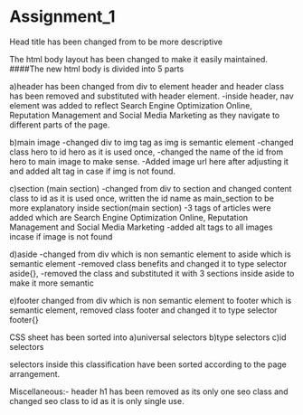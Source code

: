 # Assignment_1

Head title has been changed from to be more descriptive

The html body layout has been changed to make it easily maintained.
####The new html body is divided into 5 parts

a)header
has been changed from div to element header and header class has been removed and substituted with header element.
-inside header, nav element was added to reflect Search Engine Optimization Online, Reputation Management and Social Media Marketing
as they navigate to different parts of the page.

b)main image
-changed div to img tag as img is semantic element
-changed class hero to id hero as it is used once,
-changed the name of the id from hero to main image to make sense.
-Added image url here after adjusting it and added alt tag in case if img is not found.

c)section (main section)
-changed from div to section and changed content class to id 
as it is used once, written the id name as main_section to be more explanatory
inside section(main section)
-3 tags of articles were added which are Search Engine Optimization Online, Reputation Management and Social Media Marketing
-added alt tags to all images incase if image is not found
        
d)aside 
 -changed from div which is non semantic element to aside which is semantic element
 -removed class benefits and changed it to type selector aside{},
 -removed the class and substituted it with 3 sections inside aside  to make it more semantic
 
e)footer
changed from div which is non semantic element to footer which is semantic element, removed class footer
and changed it to type selector footer{}
   
CSS sheet has been sorted into
a)universal selectors
b)type selectors
c)id selectors

selectors inside this classification have been sorted according to the page arrangement.

Miscellaneous:-
header h1 has been removed as its only one seo class and changed seo class to id as
it is only single use.
